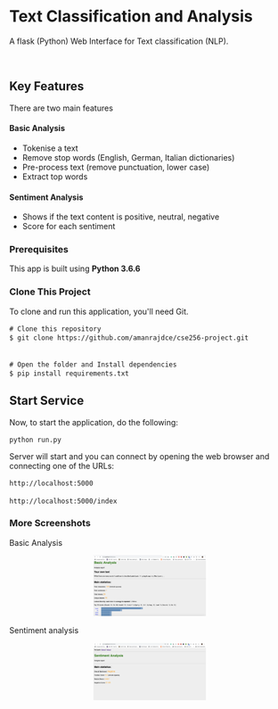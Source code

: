 # Text Classification and Analysis

A flask (Python) Web Interface for Text classification (NLP).

<p align="center">
<img src="images/home.PNG" alt="Drawing" style="width:0%;"/>
</p>

## Key Features
There are two main features

#### Basic Analysis
* Tokenise a text
* Remove stop words (English, German, Italian dictionaries)
* Pre-process text (remove punctuation, lower case)
* Extract top words

#### Sentiment Analysis
* Shows if the text content is positive, neutral, negative
* Score for each sentiment


### Prerequisites

This app is built using **Python 3.6.6**


### Clone This Project

To clone and run this application, you'll need Git.

    # Clone this repository
    $ git clone https://github.com/amanrajdce/cse256-project.git


    # Open the folder and Install dependencies
    $ pip install requirements.txt


## Start Service
Now, to start the application, do the following:

    python run.py

Server will start and  you can connect by opening the web browser and connecting one of the URLs:

    http://localhost:5000

    http://localhost:5000/index

### More Screenshots
Basic Analysis

<p align="center">
<img src="images/basic_analyzer.PNG" alt="Drawing" style="width:40%;"/>
</p>

Sentiment analysis

<p align="center">
<img src="images/sent_analyzer.PNG" alt="Drawing" style="width:40%;"/>
</p>
